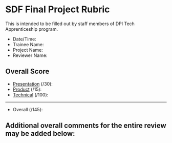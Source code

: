 # SDF Final Project Rubric
This is intended to be filled out by staff members of DPI Tech Apprenticeship program.

- Date/Time:
- Trainee Name:
- Project Name:
- Reviewer Name:

## Overall Score
- [Presentation](./presentation.md) (/30):
- [Product](./product.md) (/15):
- [Technical](./technical.md) (/100):
---
- Overall (/145):

## Additional overall comments for the entire review may be added below:
